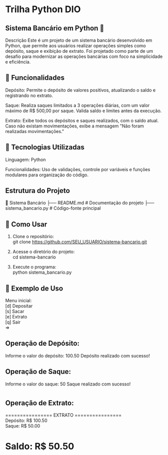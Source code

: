 # Trilha Python DIO
## Sistema Bancário em Python 🏦
Descrição Este é um projeto de um sistema bancário desenvolvido em Python, que permite aos usuários realizar operações simples como depósito, saque e exibição de extrato. Foi projetado como parte de um desafio para modernizar as operações bancárias com foco na simplicidade e eficiência.

## 📜 Funcionalidades
Depósito: Permite o depósito de valores positivos, atualizando o saldo e registrando no extrato.

Saque: Realiza saques limitados a 3 operações diárias, com um valor máximo de R$ 500,00 por saque. Valida saldo e limites antes da execução.

Extrato: Exibe todos os depósitos e saques realizados, com o saldo atual. Caso não existam movimentações, exibe a mensagem "Não foram realizadas movimentações."

## 🔧 Tecnologias Utilizadas
Linguagem: Python 

Funcionalidades: Uso de validações, controle por variáveis e funções modulares para organização do código.

## Estrutura do Projeto 
📂 Sistema Bancário
├── README.md           # Documentação do projeto
├── sistema_bancario.py # Código-fonte principal
##

## 📖 Como Usar
1. Clone o repositório:\
 git clone https://github.com/SEU_USUARIO/sistema-bancario.git

2. Acesse o diretório do projeto:\
 cd sistema-bancario  
3. Execute o programa:\
 python sistema_bancario.py
##

## 🚀 Exemplo de Uso
Menu inicial: \
[d] Depositar \
[s] Sacar \
[e] Extrato \
[q] Sair \
=> 
##
## Operação de Depósito:
Informe o valor do depósito: 100.50
Depósito realizado com sucesso!
##


## Operação de Saque:
Informe o valor do saque: 50
Saque realizado com sucesso!
#

## Operação de Extrato:
================ EXTRATO ================
\
Depósito: R$ 100.50\
Saque: R$ 50.00

Saldo: R$ 50.50
==========================================
